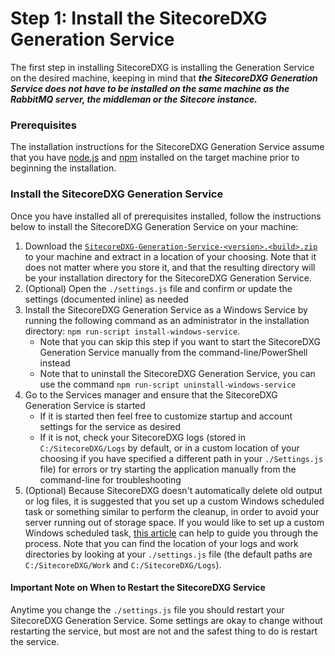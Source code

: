 # Step 1: Install the SitecoreDXG Generation Service

The first step in installing SitecoreDXG is installing the Generation Service on the desired machine, keeping in mind that _**the SitecoreDXG Generation Service does not have to be installed on the same machine as the RabbitMQ server, the middleman or the Sitecore instance.**_

### Prerequisites

The installation instructions for the SitecoreDXG Generation Service assume that you have [node.js](https://nodejs.org/en/) and [npm](https://www.npmjs.com/) installed on the target machine prior to beginning the installation.

### Install the SitecoreDXG Generation Service

Once you have installed all of prerequisites installed, follow the instructions below to install the SitecoreDXG Generation Service on your machine:

1. Download the [`SitecoreDXG-Generation-Service-<version>.<build>.zip`](/getting-started/downloads.md) to your machine and extract in a location of your choosing. Note that it does not matter where you store it, and that the resulting directory will be your installation directory for the SitecoreDXG Generation Service.
2. \(Optional\) Open the `./settings.js` file and confirm or update the settings \(documented inline\) as needed
3. Install the SitecoreDXG Generation Service as a Windows Service by running the following command as an administrator in the installation directory: `npm run-script install-windows-service`.
   * Note that you can skip this step if you want to start the SitecoreDXG Generation Service manually from the command-line/PowerShell instead
   * Note that to uninstall the SitecoreDXG Generation Service, you can use the command `npm run-script uninstall-windows-service`
4. Go to the Services manager and ensure that the SitecoreDXG Generation Service is started
   * If it is started then feel free to customize startup and account settings for the service as desired
   * If it is not, check your SitecoreDXG logs \(stored in `C:/SitecoreDXG/Logs` by default, or in a custom location of your choosing if you have specified a different path in your `./Settings.js` file\) for errors or try starting the application manually from the command-line for troubleshooting
5. \(Optional\) Because SitecoreDXG doesn't automatically delete old output or log files, it is suggested that you set up a custom Windows scheduled task or something similar to perform the cleanup, in order to avoid your server running out of storage space. If you would like to set up a custom Windows scheduled task, [this article](https://jackworthen.com/2018/03/15/creating-a-scheduled-task-to-automatically-delete-files-older-than-x-in-windows/) can help to guide you through the process. Note that you can find the location of your logs and work directories by looking at your `./settings.js` file \(the default paths are `C:/SitecoreDXG/Work` and `C:/SitecoreDXG/Logs`\).

#### Important Note on When to Restart the SitecoreDXG Service

Anytime you change the `./settings.js` file you should restart your SitecoreDXG Generation Service. Some settings are okay to change without restarting the service, but most are not and the safest thing to do is restart the service. 



